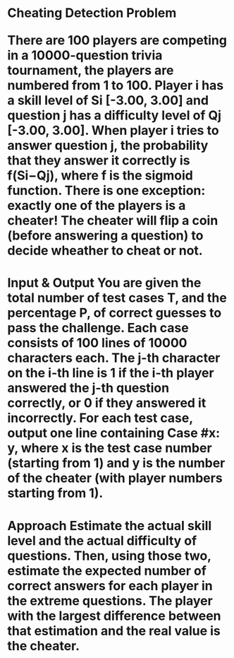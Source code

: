  <h1> Cheating Detection Problem

There are 100 players are competing in a 10000-question trivia tournament,  the players are numbered from 1 to 100. 
Player i has a skill level of Si [-3.00, 3.00] and question j has a difficulty level of Qj [-3.00, 3.00].
When player i tries to answer question j, the probability that they answer it correctly is f(Si−Qj), where f is the sigmoid function.
There is one exception: exactly one of the players is a cheater! The cheater will flip a coin (before answering a question) to decide wheather to cheat or not.

 <h1> Input & Output
You are given the total number of test cases T, and the percentage P, of correct guesses to pass the challenge.
Each case consists of 100 lines of 10000 characters each. 
The j-th character on the i-th line is 1 if the i-th player answered the j-th question correctly, or 0 if they answered it incorrectly.
For each test case, output one line containing Case #x: y, where x is the test case number (starting from 1) 
and y is the number of the cheater (with player numbers starting from 1).

 <h1> Approach 
Estimate the actual skill level and the actual difficulty of questions. 
Then, using those two, estimate the expected number of correct answers for each player in the extreme questions. 
The player with the largest difference between that estimation and the real value is the cheater.
